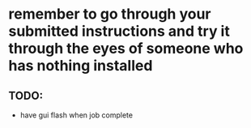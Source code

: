 # remember to go through your submitted instructions and try it through the eyes of someone who has nothing installed


## TODO:
- have gui flash when job complete

